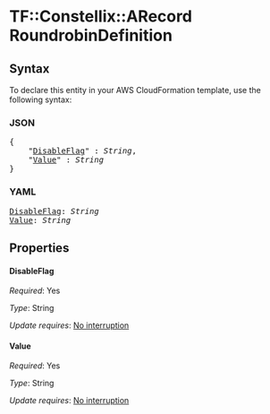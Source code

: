 # TF::Constellix::ARecord RoundrobinDefinition

## Syntax

To declare this entity in your AWS CloudFormation template, use the following syntax:

### JSON

<pre>
{
    "<a href="#disableflag" title="DisableFlag">DisableFlag</a>" : <i>String</i>,
    "<a href="#value" title="Value">Value</a>" : <i>String</i>
}
</pre>

### YAML

<pre>
<a href="#disableflag" title="DisableFlag">DisableFlag</a>: <i>String</i>
<a href="#value" title="Value">Value</a>: <i>String</i>
</pre>

## Properties

#### DisableFlag

_Required_: Yes

_Type_: String

_Update requires_: [No interruption](https://docs.aws.amazon.com/AWSCloudFormation/latest/UserGuide/using-cfn-updating-stacks-update-behaviors.html#update-no-interrupt)

#### Value

_Required_: Yes

_Type_: String

_Update requires_: [No interruption](https://docs.aws.amazon.com/AWSCloudFormation/latest/UserGuide/using-cfn-updating-stacks-update-behaviors.html#update-no-interrupt)

